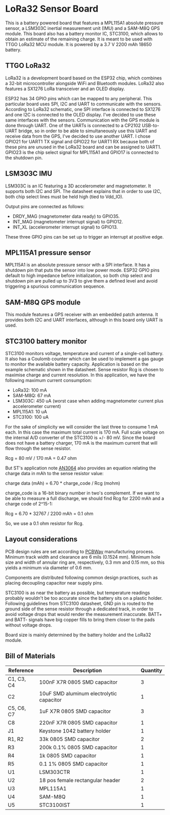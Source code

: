 LoRa32 Sensor Board
===================
This is a battery powered board that features a MPL115A1 absolute pressure sensor, a LSM303C inertial measurement unit (IMU) and a SAM-M8Q GPS module. This board also has a battery monitor IC, STC3100, which allows to obtain an estimate of the remaining charge. It is meant to be used with TTGO LoRa32 MCU module. It is powered by a 3.7 V 2200 mAh 18650 battery.

TTGO LoRa32
-----------
LoRa32 is a development board based on the ESP32 chip, which combines a 32-bit microcontroller alongside WiFi and Bluetooth modules. LoRa32 also features a SX1276 LoRa transceiver and an OLED display.

ESP32 has 34 GPIO pins which can be mapped to any peripheral. This particular board uses SPI, I2C and UART to communicate with the sensors. According to LoRa32 schematic, one SPI interface is connected to SX1276 and one I2C is connected to the OLED display. I've decided to use these same interfaces with the sensors. Communication with the GPS module is done through UART. One of the UARTs is connected to a CP2102 USB-to-UART bridge, so in order to be able to simultaneously use this UART and receive data from the GPS, I've decided to use another UART. I chose GPIO21 for UART1 TX signal and GPIO22 for UART1 RX because both of these pins are unused in the LoRa32 board and can be assigned to UART1. GPIO23 is the chip select signal for MPL115A1 and GPIO17 is connected to the shutdown pin.

LSM303C IMU
-----------
LSM303C is an IC featuring a 3D accelerometer and magnetometer. It supports both I2C and SPI. The datasheet explains that in order to use I2C, both chip select lines must be held high (tied to Vdd_IO).

Output pins are connected as follows:

* DRDY_MAG (magnetometer data ready) to GPIO35.
* INT_MAG (magnetometer interrupt signal) to GPIO12.
* INT_XL (accelerometer interrupt signal) to GPIO13.

These three GPIO pins can be set up to trigger an interrupt at positive edge.

MPL115A1 pressure sensor
------------------------
MPL115A1 is an absolute pressure sensor with a SPI interface. It has a shutdown pin that puts the sensor into low power mode. ESP32 GPIO pins default to high impedance before initialization, so both chip select and shutdown pin are pulled up to 3V3 to give them a defined level and avoid triggering a spurious communication sequence.

SAM-M8Q GPS module
------------------
This module features a GPS receiver with an embedded patch antenna. It provides both I2C and UART interfaces, although in this board only UART is used.

STC3100 battery monitor
-----------------------
STC3100 monitors voltage, temperature and current of a single-cell battery. It also has a Coulomb counter which can be used to implement a gas gauge to monitor the available battery capacity. Application is based on the example schematic shown in the datasheet. Sense resistor Rcg is chosen to maximise charge and current resolution. In this application, we have the following maximum current consumption:

* LoRa32: 100 mA
* SAM-M8Q: 67 mA
* LSM303C: 450 uA (worst case when adding magnetometer current plus accelerometer current)
* MPL115A1: 10 uA
* STC3100: 100 uA

For the sake of simplicity we will consider the last three to consume 1 mA each. In this case the maximum total current is 170 mA. Full scale voltage on the internal A/D converter of the STC3100 is +/- 80 mV. Since the board does not have a battery charger, 170 mA is the maximum current that will flow through the sense resistor.

Rcg = 80 mV / 170 mA = 0.47 ohm


But ST's application note [AN3064](https://www.st.com/content/ccc/resource/technical/document/application_note/fa/c2/de/32/e8/c9/4e/28/CD00248578.pdf/files/CD00248578.pdf/jcr:content/translations/en.CD00248578.pdf) also provides an equation relating the charge data in mAh to the sense resistor value:

charge data (mAh) = 6.70 \* charge_code / Rcg (mohm)

charge_code is a 16-bit binary number in two's complement. If we want to be able to measure a full discharge, we should find Rcg for 2200 mAh and a charge code of 2^15-1:

Rcg = 6.70 \* 32767 / 2200 mAh = 0.1 ohm

So, we use a 0.1 ohm resistor for Rcg.

Layout considerations
---------------------
PCB design rules are set according to [PCBWay](https://www.pcbway.com) manufacturing process. Minimum track width and clearance are 6 mils (0.1524 mm). Minimum hole size and width of annular ring are, respectively, 0.3 mm and 0.15 mm, so this yields a minimum via diameter of 0.6 mm.

Components are distributed following common design practices, such as placing decoupling capacitor near supply pins.

STC3100 is as near the battery as possible, but temperature readings probably wouldn't be too accurate since the battery sits on a plastic holder. Following guidelines from STC3100 datasheet, GND pin is routed to the ground side of the sense resistor through a dedicated track, in order to avoid voltage drops that would render the measurement inaccurate. BATT+ and BATT- signals have big copper fills to bring them closer to the pads without voltage drops.

Board size is mainly determined by the battery holder and the LoRa32 module.

Bill of Materials
-----------------

| Reference  | Description                              | Quantity |
|------------|------------------------------------------|----------|
| C1, C3, C4 | 100nF X7R 0805 SMD capacitor             | 3        |
| C2         | 10uF SMD aluminum electrolytic capacitor | 1        |
| C5, C6, C7 | 1uF X7R 0805 SMD capacitor               | 3        |
| C8         | 220nF X7R 0805 SMD capacitor             | 1        |
| J1         | Keystone 1042 battery holder             | 1        |
| R1, R2     | 33k 0805 SMD capacitor                   | 2        |
| R3         | 200k 0.1% 0805 SMD capacitor             | 1        |
| R4         | 1k 0805 SMD capacitor                    | 1        |
| R5         | 0.1 1% 0805 SMD capacitor                | 1        |
| U1         | LSM303CTR                                | 1        |
| U2         | 18 pos female rectangular header         | 2        |
| U3         | MPL115A1                                 | 1        |
| U4         | SAM-M8Q                                  | 1        |
| U5         | STC3100IST                               | 1        |

